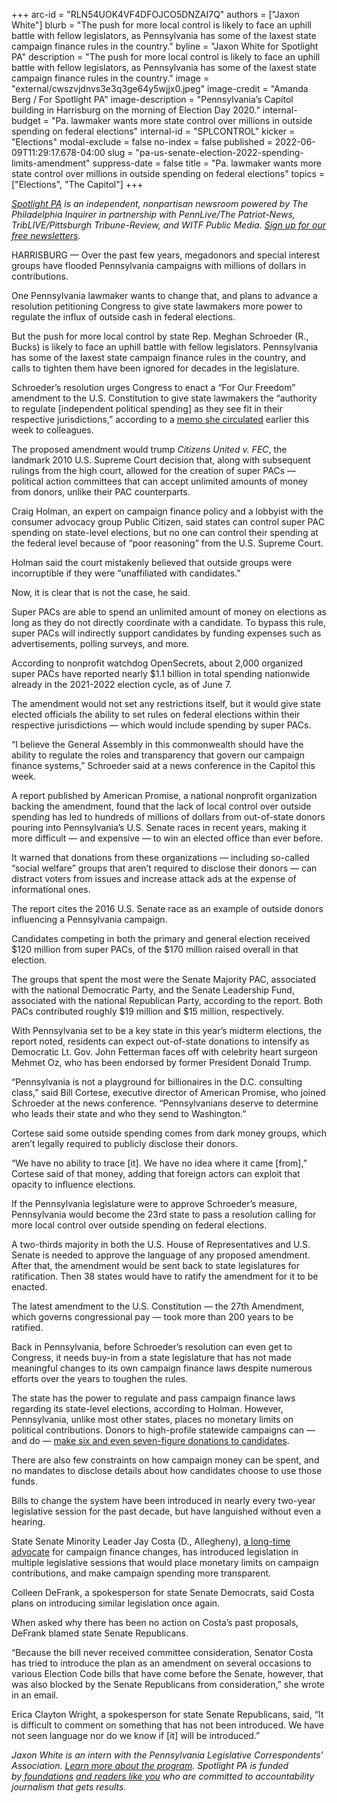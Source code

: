 +++
arc-id = "RLN54UOK4VF4DFOJCO5DNZAI7Q"
authors = ["Jaxon White"]
blurb = "The push for more local control is likely to face an uphill battle with fellow legislators, as Pennsylvania has some of the laxest state campaign finance rules in the country."
byline = "Jaxon White for Spotlight PA"
description = "The push for more local control is likely to face an uphill battle with fellow legislators, as Pennsylvania has some of the laxest state campaign finance rules in the country."
image = "external/cwszvjdnvs3e3q3ge64y5wjjx0.jpeg"
image-credit = "Amanda Berg / For Spotlight PA"
image-description = "Pennsylvania’s Capitol building in Harrisburg on the morning of Election Day 2020."
internal-budget = "Pa. lawmaker wants more state control over millions in outside spending on federal elections"
internal-id = "SPLCONTROL"
kicker = "Elections"
modal-exclude = false
no-index = false
published = 2022-06-09T11:29:17.678-04:00
slug = "pa-us-senate-election-2022-spending-limits-amendment"
suppress-date = false
title = "Pa. lawmaker wants more state control over millions in outside spending on federal elections"
topics = ["Elections", "The Capitol"]
+++

<a href="https://www.spotlightpa.org/"><i>Spotlight PA</i></a><i> is an independent, nonpartisan newsroom powered by The Philadelphia Inquirer in partnership with PennLive/The Patriot-News, TribLIVE/Pittsburgh Tribune-Review, and WITF Public Media. </i><a href="https://www.spotlightpa.org/newsletters"><i>Sign up for our free newsletters</i></a><i>.</i>

HARRISBURG — Over the past few years, megadonors and special interest groups have flooded Pennsylvania campaigns with millions of dollars in contributions.

One Pennsylvania lawmaker wants to change that, and plans to advance a resolution petitioning Congress to give state lawmakers more power to regulate the influx of outside cash in federal elections.

But the push for more local control by state Rep. Meghan Schroeder (R., Bucks) is likely to face an uphill battle with fellow legislators. Pennsylvania has some of the laxest state campaign finance rules in the country, and calls to tighten them have been ignored for decades in the legislature.

<script src="https://www.spotlightpa.org/embed.js" async></script><div data-spl-embed-version="1" data-spl-src="https://www.spotlightpa.org/embeds/newsletter/"></div>

Schroeder’s resolution urges Congress to enact a “For Our Freedom” amendment to the U.S. Constitution to give state lawmakers the “authority to regulate [independent political spending] as they see fit in their respective jurisdictions,” according to a <a href="https://web.archive.org/20220609200646/https://www.legis.state.pa.us/cfdocs/Legis/CSM/showMemoPublic.cfm?chamber=H&SPick=20210&cosponId=37419">memo she circulated</a> earlier this week to colleagues.

The proposed amendment would trump <i>Citizens United v. FEC</i>, the landmark 2010 U.S. Supreme Court decision that, along with subsequent rulings from the high court, allowed for the creation of super PACs — political action committees that can accept unlimited amounts of money from donors, unlike their PAC counterparts.

Craig Holman, an expert on campaign finance policy and a lobbyist with the consumer advocacy group Public Citizen, said states can control super PAC spending on state-level elections, but no one can control their spending at the federal level because of “poor reasoning” from the U.S. Supreme Court.

Holman said the court mistakenly believed that outside groups were incorruptible if they were “unaffiliated with candidates.”

Now, it is clear that is not the case, he said.

Super PACs are able to spend an unlimited amount of money on elections as long as they do not directly coordinate with a candidate. To bypass this rule, super PACs will indirectly support candidates by funding expenses such as advertisements, polling surveys, and more.

According to nonprofit watchdog OpenSecrets, about 2,000 organized super PACs have reported nearly $1.1 billion in total spending nationwide already in the 2021-2022 election cycle, as of June 7.

The amendment would not set any restrictions itself, but it would give state elected officials the ability to set rules on federal elections within their respective jurisdictions — which would include spending by super PACs.

“I believe the General Assembly in this commonwealth should have the ability to regulate the roles and transparency that govern our campaign finance systems,” Schroeder said at a news conference in the Capitol this week.

A report published by American Promise, a national nonprofit organization backing the amendment, found that the lack of local control over outside spending has led to hundreds of millions of dollars from out-of-state donors pouring into Pennsylvania’s U.S. Senate races in recent years, making it more difficult — and expensive — to win an elected office than ever before.

It warned that donations from these organizations — including so-called “social welfare” groups that aren’t required to disclose their donors — can distract voters from issues and increase attack ads at the expense of informational ones.

The report cites the 2016 U.S. Senate race as an example of outside donors influencing a Pennsylvania campaign.

Candidates competing in both the primary and general election received $120 million from super PACs, of the $170 million raised overall in that election.

The groups that spent the most were the Senate Majority PAC, associated with the national Democratic Party, and the Senate Leadership Fund, associated with the national Republican Party, according to the report. Both PACs contributed roughly $19 million and $15 million, respectively.

With Pennsylvania set to be a key state in this year’s midterm elections, the report noted, residents can expect out-of-state donations to intensify as Democratic Lt. Gov. John Fetterman faces off with celebrity heart surgeon Mehmet Oz, who has been endorsed by former President Donald Trump.

“Pennsylvania is not a playground for billionaires in the D.C. consulting class,” said Bill Cortese, executive director of American Promise, who joined Schroeder at the news conference. “Pennsylvanians deserve to determine who leads their state and who they send to Washington.”

Cortese said some outside spending comes from dark money groups, which aren’t legally required to publicly disclose their donors.

“We have no ability to trace [it]. We have no idea where it came [from],” Cortese said of that money, adding that foreign actors can exploit that opacity to influence elections.

If the Pennsylvania legislature were to approve Schroeder’s measure, Pennsylvania would become the 23rd state to pass a resolution calling for more local control over outside spending on federal elections.

A two-thirds majority in both the U.S. House of Representatives and U.S. Senate is needed to approve the language of any proposed amendment. After that, the amendment would be sent back to state legislatures for ratification. Then 38 states would have to ratify the amendment for it to be enacted.

The latest amendment to the U.S. Constitution — the 27th Amendment, which governs congressional pay — took more than 200 years to be ratified.

Back in Pennsylvania, before Schroeder’s resolution can even get to Congress, it needs buy-in from a state legislature that has not made meaningful changes to its own campaign finance laws despite numerous efforts over the years to toughen the rules.

The state has the power to regulate and pass campaign finance laws regarding its state-level elections, according to Holman. However, Pennsylvania, unlike most other states, places no monetary limits on political contributions. Donors to high-profile statewide campaigns can — and do — <a href="https://www.spotlightpa.org/news/2022/05/pa-primary-2022-billionaire-donations-jeff-yass/">make six and even seven-figure donations to candidates</a>.

There are also few constraints on how campaign money can be spent, and no mandates to disclose details about how candidates choose to use those funds.

Bills to change the system have been introduced in nearly every two-year legislative session for the past decade, but have languished without even a hearing.

<script src="https://www.spotlightpa.org/embed.js" async></script><div data-spl-embed-version="1" data-spl-src="https://www.spotlightpa.org/embeds/donate/"></div>

State Senate Minority Leader Jay Costa (D., Allegheny), <a href="https://www.spotlightpa.org/news/2019/10/pennsylvania-campaign-expenses-reform-bill-costa/">a long-time advocate</a> for campaign finance changes, has introduced legislation in multiple legislative sessions that would place monetary limits on campaign contributions, and make campaign spending more transparent.

Colleen DeFrank, a spokesperson for state Senate Democrats, said Costa plans on introducing similar legislation once again.

When asked why there has been no action on Costa’s past proposals, DeFrank blamed state Senate Republicans.

“Because the bill never received committee consideration, Senator Costa has tried to introduce the plan as an amendment on several occasions to various Election Code bills that have come before the Senate, however, that was also blocked by the Senate Republicans from consideration,” she wrote in an email.

Erica Clayton Wright, a spokesperson for state Senate Republicans, said, “It is difficult to comment on something that has not been introduced. We have not seen language nor do we know if [it] will be introduced.”

<i>Jaxon White is an intern with the Pennsylvania Legislative Correspondents’ Association.&nbsp;</i><a href="https://web.archive.org/20191229041140/http://www.pacapitolreporters.org/pacapitolreporters-internships.html"><i>Learn more about the program</i></a><i>. Spotlight PA is funded by</i><a href="https://www.spotlightpa.org/support"><i>&nbsp;foundations</i></a><i> </i><a href="https://www.spotlightpa.org/support"><i>and readers like you</i></a><i>&nbsp;who are committed to accountability journalism that gets results.</i>
